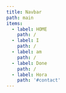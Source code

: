 ```yaml
---
title: Navbar
path: main
items:
  - label: HOME
    path: /
  - label: I
    path: /
  - label: am
    path: /
  - label: Done
    path: /
  - label: Hora
    path: '#contact'
---
```


